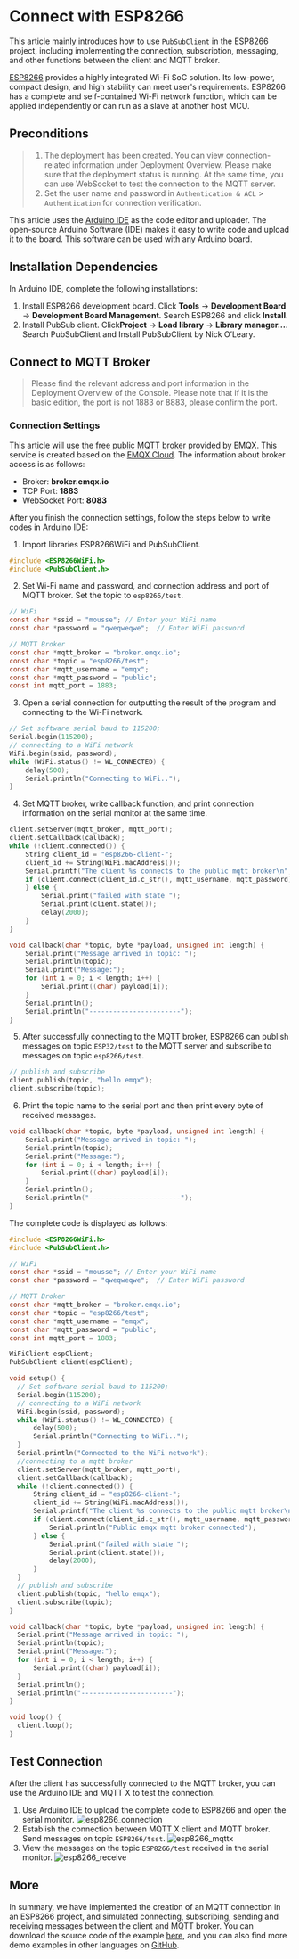# Connect with ESP8266

This article mainly introduces how to use `PubSubClient` in the ESP8266 project, including implementing the connection, subscription, messaging, and other functions between the client and MQTT broker.

[ESP8266](https://www.espressif.com/en/products/modules/esp8266) provides a highly integrated Wi-Fi SoC solution. Its low-power, compact design, and high stability can meet user's requirements. ESP8266 has a complete and self-contained Wi-Fi network function, which can be applied independently or can run as a slave at another host MCU.

## Preconditions

> 1.  The deployment has been created. You can view connection-related information under Deployment Overview. Please make sure that the deployment status is running. At the same time, you can use WebSocket to test the connection to the MQTT server.
> 2.  Set the user name and password in `Authentication & ACL` > `Authentication` for connection verification.

This article uses the [Arduino IDE](https://www.arduino.cc/en/software) as the code editor and uploader. The open-source Arduino Software (IDE) makes it easy to write code and upload it to the board. This software can be used with any Arduino board.

## Installation Dependencies

In Arduino IDE, complete the following installations:

1. Install ESP8266 development board.
   Click **Tools** -> **Development Board** -> **Development Board Management**. Search ESP8266 and click **Install**.
2. Install PubSub client.
   Click**Project** -> **Load library** -> **Library manager...**. Search PubSubClient and Install PubSubClient by Nick O’Leary.

## Connect to MQTT Broker

> Please find the relevant address and port information in the Deployment Overview of the Console. Please note that if it is the basic edition, the port is not 1883 or 8883, please confirm the port.

### Connection Settings

This article will use the [free public MQTT broker](https://www.emqx.com/en/mqtt/public-mqtt5-broker) provided by EMQX. This service is created based on the [EMQX Cloud](https://www.emqx.com/en/cloud). The information about broker access is as follows:

- Broker: **broker.emqx.io**
- TCP Port: **1883**
- WebSocket Port: **8083**

After you finish the connection settings, follow the steps below to write codes in Arduino IDE:

1. Import libraries ESP8266WiFi and PubSubClient.

```c
#include <ESP8266WiFi.h>
#include <PubSubClient.h>
```

2. Set Wi-Fi name and password, and connection address and port of MQTT broker. Set the topic to `esp8266/test`.

```c
// WiFi
const char *ssid = "mousse"; // Enter your WiFi name
const char *password = "qweqweqwe";  // Enter WiFi password

// MQTT Broker
const char *mqtt_broker = "broker.emqx.io";
const char *topic = "esp8266/test";
const char *mqtt_username = "emqx";
const char *mqtt_password = "public";
const int mqtt_port = 1883;
```

3. Open a serial connection for outputting the result of the program and connecting to the Wi-Fi network.

```c
// Set software serial baud to 115200;
Serial.begin(115200);
// connecting to a WiFi network
WiFi.begin(ssid, password);
while (WiFi.status() != WL_CONNECTED) {
    delay(500);
    Serial.println("Connecting to WiFi..");
}
```

4. Set MQTT broker, write callback function, and print connection information on the serial monitor at the same time.

```c
client.setServer(mqtt_broker, mqtt_port);
client.setCallback(callback);
while (!client.connected()) {
    String client_id = "esp8266-client-";
    client_id += String(WiFi.macAddress());
    Serial.printf("The client %s connects to the public mqtt broker\n", client_id.c_str());
    if (client.connect(client_id.c_str(), mqtt_username, mqtt_password)) {
    } else {
        Serial.print("failed with state ");
        Serial.print(client.state());
        delay(2000);
    }
}

void callback(char *topic, byte *payload, unsigned int length) {
    Serial.print("Message arrived in topic: ");
    Serial.println(topic);
    Serial.print("Message:");
    for (int i = 0; i < length; i++) {
        Serial.print((char) payload[i]);
    }
    Serial.println();
    Serial.println("-----------------------");
}
```

5. After successfully connecting to the MQTT broker, ESP8266 can publish messages on topic `ESP32/test` to the MQTT server and subscribe to messages on topic `esp8266/test`.

```c
// publish and subscribe
client.publish(topic, "hello emqx");
client.subscribe(topic);
```

6. Print the topic name to the serial port and then print every byte of received messages.

```c
void callback(char *topic, byte *payload, unsigned int length) {
    Serial.print("Message arrived in topic: ");
    Serial.println(topic);
    Serial.print("Message:");
    for (int i = 0; i < length; i++) {
        Serial.print((char) payload[i]);
    }
    Serial.println();
    Serial.println("-----------------------");
}
```

The complete code is displayed as follows:

```c
#include <ESP8266WiFi.h>
#include <PubSubClient.h>

// WiFi
const char *ssid = "mousse"; // Enter your WiFi name
const char *password = "qweqweqwe";  // Enter WiFi password

// MQTT Broker
const char *mqtt_broker = "broker.emqx.io";
const char *topic = "esp8266/test";
const char *mqtt_username = "emqx";
const char *mqtt_password = "public";
const int mqtt_port = 1883;

WiFiClient espClient;
PubSubClient client(espClient);

void setup() {
  // Set software serial baud to 115200;
  Serial.begin(115200);
  // connecting to a WiFi network
  WiFi.begin(ssid, password);
  while (WiFi.status() != WL_CONNECTED) {
      delay(500);
      Serial.println("Connecting to WiFi..");
  }
  Serial.println("Connected to the WiFi network");
  //connecting to a mqtt broker
  client.setServer(mqtt_broker, mqtt_port);
  client.setCallback(callback);
  while (!client.connected()) {
      String client_id = "esp8266-client-";
      client_id += String(WiFi.macAddress());
      Serial.printf("The client %s connects to the public mqtt broker\n", client_id.c_str());
      if (client.connect(client_id.c_str(), mqtt_username, mqtt_password)) {
          Serial.println("Public emqx mqtt broker connected");
      } else {
          Serial.print("failed with state ");
          Serial.print(client.state());
          delay(2000);
      }
  }
  // publish and subscribe
  client.publish(topic, "hello emqx");
  client.subscribe(topic);
}

void callback(char *topic, byte *payload, unsigned int length) {
  Serial.print("Message arrived in topic: ");
  Serial.println(topic);
  Serial.print("Message:");
  for (int i = 0; i < length; i++) {
      Serial.print((char) payload[i]);
  }
  Serial.println();
  Serial.println("-----------------------");
}

void loop() {
  client.loop();
}
```

## Test Connection

After the client has successfully connected to the MQTT broker, you can use the Arduino IDE and MQTT X to test the connection.

1. Use Arduino IDE to upload the complete code to ESP8266 and open the serial monitor.
   ![esp8266_connection](./_assets/esp8266_connection.png)
2. Establish the connection between MQTT X client and MQTT broker. Send messages on topic `ESP8266/tsst`.
   ![esp8266_mqttx](./_assets/esp8266_mqttx.png)
3. View the messages on the topic `ESP8266/test` received in the serial monitor.
   ![esp8266_receive](./_assets/esp8266_receive.png)

## More

In summary, we have implemented the creation of an MQTT connection in an ESP8266 project, and simulated connecting, subscribing, sending and receiving messages between the client and MQTT broker. You can download the source code of the example [here](https://github.com/emqx/MQTT-Client-Examples/tree/master/mqtt-client-ESP8266), and you can also find more demo examples in other languages on [GitHub](https://github.com/emqx/MQTT-Client-Examples).

